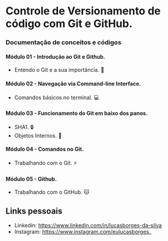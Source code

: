 # Controle de Versionamento de código com Git e GitHub.

### Documentação de conceitos e códigos

#### Módulo 01 - Introdução ao Git e Github.
 - Entendo o Git e a sua importância. :wrench:

#### Módulo 02 - Navegação via Command-line Interface.
 - Comandos básicos no terminal. :computer:

#### Módulo 03 - Funcionamento do Git em baixo dos panos.
 - SHA1. :lock:
 - Objetos Internos. :page_with_curl:

#### Módulo 04 - Comandos no Git.
 - Trabalhando com o Git. :zap:

#### Módulo 05 - Github.
 - Trabalhando com o GitHub. :cat:

## Links pessoais
 - Linkedin: https://www.linkedin.com/in/lucasborges-da-silva
 - Instagram: https://www.instagram.com/eulucasborges_
